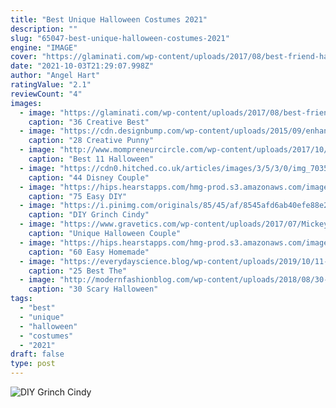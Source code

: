 ```yaml
---
title: "Best Unique Halloween Costumes 2021"
description: ""
slug: "65047-best-unique-halloween-costumes-2021"
engine: "IMAGE"
cover: "https://glaminati.com/wp-content/uploads/2017/08/best-friend-halloween-costumes-angel-devil-simple-diy-costumes-334x500.jpg"
date: "2021-10-03T21:29:07.998Z"
author: "Angel Hart"
ratingValue: "2.1"
reviewCount: "4"
images:
  - image: "https://glaminati.com/wp-content/uploads/2017/08/best-friend-halloween-costumes-angel-devil-simple-diy-costumes-334x500.jpg"
    caption: "36 Creative Best"
  - image: "https://cdn.designbump.com/wp-content/uploads/2015/09/enhanced-buzz-391-1441982255-5.jpg"
    caption: "28 Creative Punny"
  - image: "http://www.mompreneurcircle.com/wp-content/uploads/2017/10/Haloween-Costume-Ideas4.jpg"
    caption: "Best 11 Halloween"
  - image: "https://cdn0.hitched.co.uk/articles/images/3/5/3/0/img_70353/shop-sully-onesie.jpg"
    caption: "44 Disney Couple"
  - image: "https://hips.hearstapps.com/hmg-prod.s3.amazonaws.com/images/diy-halloween-decorations-1569269896.png?crop=0.463xw:0.926xh;0.0256xw,0.0353xh&resize=640:*"
    caption: "75 Easy DIY"
  - image: "https://i.pinimg.com/originals/85/45/af/8545afd6ab40efe88e2de38ebcd810a5.jpg"
    caption: "DIY Grinch Cindy"
  - image: "https://www.gravetics.com/wp-content/uploads/2017/07/Mickey-and-Minnie-Mouse-Halloween-couple-costume.jpg"
    caption: "Unique Halloween Couple"
  - image: "https://hips.hearstapps.com/hmg-prod.s3.amazonaws.com/images/ghk-1019-smartiepants-028-preview-maxwidth-1600-maxheight-1600-1564689536.jpg?crop=0.999687597625742xw:1xh;center,top&resize=480:*"
    caption: "60 Easy Homemade"
  - image: "https://everydayscience.blog/wp-content/uploads/2019/10/11-819x1024.jpg"
    caption: "25 Best The"
  - image: "http://modernfashionblog.com/wp-content/uploads/2018/08/30-Scary-Halloween-Costumes-Outfit-Ideas-2018-13.jpg"
    caption: "30 Scary Halloween"
tags:
  - "best"
  - "unique"
  - "halloween"
  - "costumes"
  - "2021"
draft: false
type: post
---
```



![DIY Grinch Cindy](https://i.pinimg.com/originals/85/45/af/8545afd6ab40efe88e2de38ebcd810a5.jpg "DIY Grinch Cindy")


<!--inArticleAds-->

<!--galleryOne-->


<!--inArticleAds-->

<!--galleryTwo-->


<!--galleryThree-->

